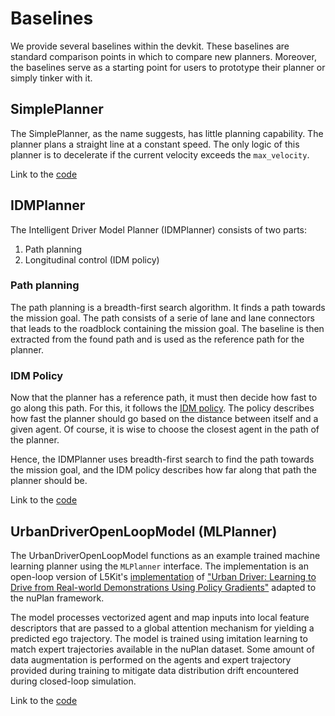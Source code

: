# Baselines

We provide several baselines within the devkit. These baselines are standard comparison points in which to compare new 
planners. Moreover, the baselines serve as a starting point for users to prototype their planner or simply tinker with it. 

## SimplePlanner
The SimplePlanner, as the name suggests, has little planning capability. The planner plans a straight line at a constant
speed. The only logic of this planner is to decelerate if the current velocity exceeds the `max_velocity`.

Link to the [code](https://github.com/motional/nuplan-devkit/blob/master/nuplan/planning/simulation/planner/simple_planner.py)

## IDMPlanner
The Intelligent Driver Model Planner (IDMPlanner) consists of two parts:

1. Path planning
2. Longitudinal control (IDM policy)

### Path planning
The path planning is a breadth-first search algorithm. It finds a path towards the mission goal.
The path consists of a serie of lane and lane connectors that leads to the roadblock containing the mission goal.
The baseline is then extracted from the found path and is used as the reference path for the planner.

### IDM Policy
Now that the planner has a reference path, it must then decide how fast to go along this path. For this, it follows
the [IDM policy](https://en.wikipedia.org/wiki/Intelligent_driver_model). The policy describes how fast the planner should
go based on the distance between itself and a given agent. Of course, it is wise to choose the closest agent in the path of the planner.

Hence, the IDMPlanner uses breadth-first search to find the path towards the mission goal, and the IDM policy describes how far along that path the planner should be.

Link to the [code](https://github.com/motional/nuplan-devkit/blob/master/nuplan/planning/simulation/planner/idm_planner.py)

## UrbanDriverOpenLoopModel (MLPlanner)
The UrbanDriverOpenLoopModel functions as an example trained machine learning planner using the `MLPlanner` interface.
The implementation is an open-loop version of L5Kit's [implementation](https://github.com/woven-planet/l5kit/blob/master/l5kit/l5kit/planning/vectorized/open_loop_model.py) 
of ["Urban Driver: Learning to Drive from Real-world Demonstrations Using Policy Gradients"](https://woven-planet.github.io/l5kit/urban_driver.html)
adapted to the nuPlan framework. 

The model processes vectorized agent and map inputs into local feature descriptors that 
are passed to a global attention mechanism for yielding a predicted ego trajectory. The model is trained using imitation 
learning to match expert trajectories available in the nuPlan dataset. Some amount of data augmentation is performed on 
the agents and expert trajectory provided during training to mitigate data distribution drift encountered during 
closed-loop simulation.

Link to the [code](https://github.com/motional/nuplan-devkit/blob/master/nuplan/planning/training/modeling/models/urban_driver_open_loop_model.py)
